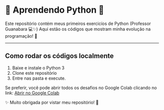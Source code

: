 # 🚀 Aprendendo Python 🐍

Este repositório contém meus primeiros exercicíos de Python (Professor Guanabara 💻✨) 
Aqui estão os códigos que mostram minha evolução na programação! 💖

---

## Como rodar os códigos localmente
1. Baixe e instale o Python 3
2. Clone este repositório
3. Entre nas pasta e execute.

Se preferir, você pode abrir todos os desafios no Google Colab clicando no link: [Abrir no Google Colab](https://colab.research.google.com/drive/1SpHT4qeLQzWYwUGfz77sg3c4IHbDGlTc?usp=sharing)

✨ Muito obrigada por vistar meu repositório! 💖
